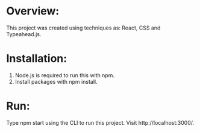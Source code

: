# Overview:
This project was created using techniques as: React, CSS and Typeahead.js.

# Installation:
1. Node.js is required to run this with npm.
2. Install packages with npm install.

# Run:
Type npm start using the CLI to run this project. Visit http://localhost:3000/.
